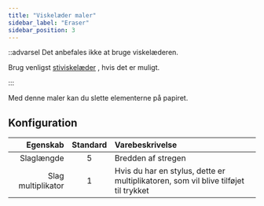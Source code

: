 ```yaml
---
title: "Viskelæder maler"
sidebar_label: "Eraser"
sidebar_position: 3
---
```



::advarsel Det anbefales ikke at bruge viskelæderen.

Brug venligst [stiviskelæder](path_eraser) , hvis det er muligt.

:::

Med denne maler kan du slette elementerne på papiret.

## Konfiguration

|           Egenskab | Standard | Varebeskrivelse                                                                     |
| ------------------:|:--------:|:----------------------------------------------------------------------------------- |
|         Slaglængde |    5     | Bredden af stregen                                                                  |
| Slag multiplikator |    1     | Hvis du har en stylus, dette er multiplikatoren, som vil blive tilføjet til trykket |
